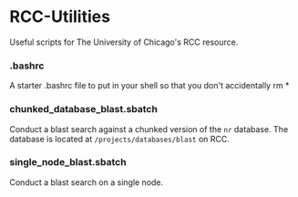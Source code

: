 # RCC-Utilities
Useful scripts for The University of Chicago's RCC resource.

### .bashrc
A starter .bashrc file to put in your shell so that you don't accidentally rm *

### chunked_database_blast.sbatch
Conduct a blast search against a chunked version of the `nr` database.  The database is located at `/projects/databases/blast` on RCC.

### single_node_blast.sbatch
Conduct a blast search on a single node.
